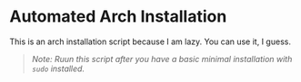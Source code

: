 # Automated Arch Installation
This is an arch installation script because I am lazy. You can use it, I guess.

> *Note: Ruun this script after you have a basic minimal installation with `sudo` installed.*
